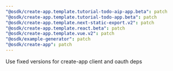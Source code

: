 ```yaml
---
"@osdk/create-app.template.tutorial-todo-aip-app.beta": patch
"@osdk/create-app.template.tutorial-todo-app.beta": patch
"@osdk/create-app.template.next-static-export.v2": patch
"@osdk/create-app.template.react.beta": patch
"@osdk/create-app.template.vue.v2": patch
"@osdk/example-generator": patch
"@osdk/create-app": patch
---
```


Use fixed versions for create-app client and oauth deps
